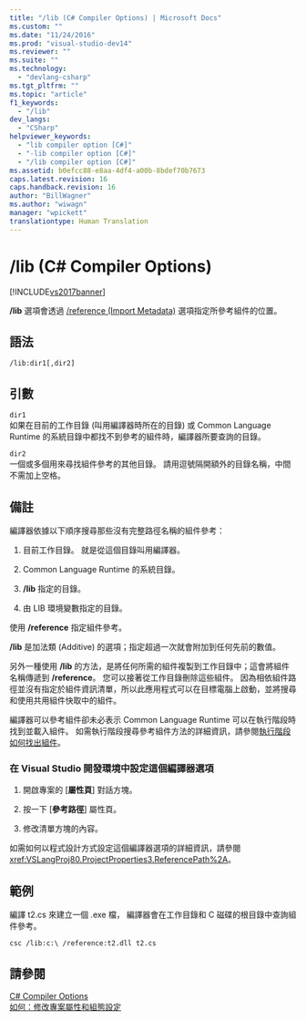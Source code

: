 ```yaml
---
title: "/lib (C# Compiler Options) | Microsoft Docs"
ms.custom: ""
ms.date: "11/24/2016"
ms.prod: "visual-studio-dev14"
ms.reviewer: ""
ms.suite: ""
ms.technology: 
  - "devlang-csharp"
ms.tgt_pltfrm: ""
ms.topic: "article"
f1_keywords: 
  - "/lib"
dev_langs: 
  - "CSharp"
helpviewer_keywords: 
  - "lib compiler option [C#]"
  - "-lib compiler option [C#]"
  - "/lib compiler option [C#]"
ms.assetid: b0efcc88-e8aa-4df4-a00b-8bdef70b7673
caps.latest.revision: 16
caps.handback.revision: 16
author: "BillWagner"
ms.author: "wiwagn"
manager: "wpickett"
translationtype: Human Translation
---
```

# /lib (C# Compiler Options)
[!INCLUDE[vs2017banner](../../../csharp/includes/vs2017banner.md)]

**\/lib** 選項會透過 [\/reference \(Import Metadata\)](../../../csharp/language-reference/compiler-options/reference-compiler-option.md) 選項指定所參考組件的位置。  
  
## 語法  
  
```  
/lib:dir1[,dir2]  
```  
  
## 引數  
 `dir1`  
 如果在目前的工作目錄 \(叫用編譯器時所在的目錄\) 或 Common Language Runtime 的系統目錄中都找不到參考的組件時，編譯器所要查詢的目錄。  
  
 `dir2`  
 一個或多個用來尋找組件參考的其他目錄。  請用逗號隔開額外的目錄名稱，中間不需加上空格。  
  
## 備註  
 編譯器依據以下順序搜尋那些沒有完整路徑名稱的組件參考：  
  
1.  目前工作目錄。  就是從這個目錄叫用編譯器。  
  
2.  Common Language Runtime 的系統目錄。  
  
3.  **\/lib** 指定的目錄。  
  
4.  由 LIB 環境變數指定的目錄。  
  
 使用 **\/reference** 指定組件參考。  
  
 **\/lib** 是加法類 \(Additive\) 的選項；指定超過一次就會附加到任何先前的數值。  
  
 另外一種使用 **\/lib** 的方法，是將任何所需的組件複製到工作目錄中；這會將組件名稱傳遞到 **\/reference**。  您可以接著從工作目錄刪除這些組件。  因為相依組件路徑並沒有指定於組件資訊清單，所以此應用程式可以在目標電腦上啟動，並將搜尋和使用共用組件快取中的組件。  
  
 編譯器可以參考組件卻未必表示 Common Language Runtime 可以在執行階段時找到並載入組件。  如需執行階段搜尋參考組件方法的詳細資訊，請參閱[執行階段如何找出組件](../Topic/How%20the%20Runtime%20Locates%20Assemblies.md)。  
  
### 在 Visual Studio 開發環境中設定這個編譯器選項  
  
1.  開啟專案的 \[**屬性頁**\] 對話方塊。  
  
2.  按一下 \[**參考路徑**\] 屬性頁。  
  
3.  修改清單方塊的內容。  
  
 如需如何以程式設計方式設定這個編譯器選項的詳細資訊，請參閱 <xref:VSLangProj80.ProjectProperties3.ReferencePath%2A>。  
  
## 範例  
 編譯 t2.cs 來建立一個 .exe 檔，  編譯器會在工作目錄和 C 磁碟的根目錄中查詢組件參考。  
  
```  
csc /lib:c:\ /reference:t2.dll t2.cs  
```  
  
## 請參閱  
 [C\# Compiler Options](../../../csharp/language-reference/compiler-options/index.md)   
 [如何：修改專案屬性和組態設定](http://msdn.microsoft.com/zh-tw/e7184bc5-2f2b-4b4f-aa9a-3ecfcbc48b67)